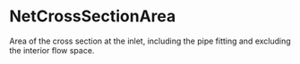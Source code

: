 NetCrossSectionArea
===================

Area of the cross section at the inlet, including the pipe fitting and excluding the interior flow space.
